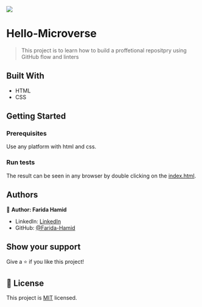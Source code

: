 ![](https://img.shields.io/badge/Microverse-blueviolet)

# Hello-Microverse

> This project is to learn how to build a proffetional repositpry using GitHub flow and linters


## Built With

- HTML
- CSS

## Getting Started

### Prerequisites
Use any platform with html and css.

### Run tests
The result can be seen in any browser by double clicking on the [index.html](https://github.com/Farida-Hamid/Hello-Microverse/blob/main/index.html).



## Authors

👤 **Author: Farida Hamid**

- LinkedIn: [LinkedIn](https://linkedin.com/in/farida-hamid)
- GitHub: [@Farida-Hamid](https://github.com/Farida-Hamid)

## Show your support

Give a ⭐️ if you like this project!

## 📝 License

This project is [MIT](./MIT.md) licensed.
